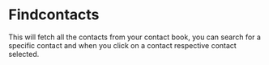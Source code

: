 # Findcontacts
This will fetch all the contacts from your contact book, you can search for a specific contact and when you click on a contact respective contact selected.
